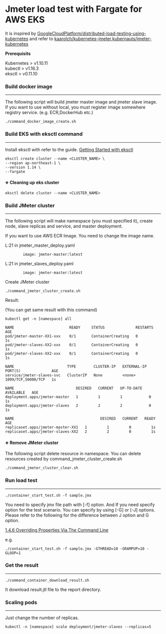 # Jmeter load test with Fargate for AWS EKS

It is inspired by [GoogleCloudPlatform/distributed-load-testing-using-kubernetes](https://github.com/GoogleCloudPlatform/distributed-load-testing-using-kubernetes) and refer to [kaarolch/kubernetes-jmeter](https://github.com/kaarolch/kubernetes-jmeter),[kubernauts/jmeter-kubernetes](https://github.com/kubernauts/jmeter-kubernetes)

**Prerequisits**

Kubernetes > v1.10.11  
kubectl > v1.16.3  
eksctl > v0.11.10  


### Build docker image
---

The following script will build jmeter master image and jmeter slave image.
If you want to use without local, you must register image somewhere registry service.
 (e.g. ECR,DockerHub etc.)

```
./command_docker_image_create.sh
```

### Build EKS with eksctl command
---

Install eksctl with refer to the guide.
[Getting Started with eksctl
](https://docs.aws.amazon.com/ja_jp/eks/latest/userguide/getting-started-eksctl.html)


```
eksctl create cluster --name <CLUSTER_NAME> \
--region ap-northeast-1 \
--version 1.14 \
--fargate
```

#### ※ Cleaning up eks cluster

```
eksctl delete cluster --name <CLUSTER_NAME>
```

### Build JMeter cluster
---

The following script will make namespace (you must specified it), create node, slave replicas and service, and master deployment.

If you want to use AWS ECR Image.
You need to change the image name.

L:21 in jmeter_master_deploy.yaml
```
        image: jmeter-master:latest
```
L:21 in jmeter_slaves_deploy.yaml
```
        image: jmeter-master:latest
```

Create JMeter cluster

```
./command_jmeter_cluster_create.sh
```

Result:

(You can get same result with this command)

```
kubectl get -n [namespace] all
```

```
NAME                         READY     STATUS              RESTARTS   AGE
pod/jmeter-master-XX1-xxx    0/1       ContainerCreating   0          1s
pod/jmeter-slaves-XX2-xxx    0/1       ContainerCreating   0          1s
pod/jmeter-slaves-XX2-xxx    0/1       ContainerCreating   0          1s

NAME                        TYPE        CLUSTER-IP   EXTERNAL-IP   PORT(S)              AGE
service/jmeter-slaves-svc   ClusterIP   None         <none>        1099/TCP,50000/TCP   1s

NAME                            DESIRED   CURRENT   UP-TO-DATE   AVAILABLE   AGE
deployment.apps/jmeter-master   1         1         1            0           1s
deployment.apps/jmeter-slaves   2         2         2            0           1s

NAME                                       DESIRED   CURRENT   READY     AGE
replicaset.apps/jmeter-master-XX1   1         1         0         1s
replicaset.apps/jmeter-slaves-XX2   2         2         0         1s
```

#### ※ Remove JMeter cluster

The following script delete resource in namespace.
You can delete resources created by command_jmeter_cluster_create.sh

```
./command_jmeter_cluster_clear.sh
```

### Run load test
---

```
./container_start_test.sh -f sample.jmx
```
You need to specify jmx file path with [-f] option.
And If you need specify option for the test scenario.
You can specify by using [-G] or [-J] options.
Please refer to the following for the difference between J option and G option.

[1.4.6 Overriding Properties Via The Command Line](https://jmeter.apache.org/usermanual/get-started.html#override)

e.g.

```
./container_start_test.sh -f sample.jmx -GTHREAD=10 -GRAMPUP=10 -GLOOP=1
```

### Get the result
---

```
./command_container_download_result.sh
```
It download result.jtl file to the report directory.


### Scaling pods
---

Just change the number of replicas.

```
kubectl -n [namespace] scale deployment/jmeter-slaves --replicas=5
```

